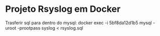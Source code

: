 # Projeto Rsyslog em Docker


Trasferir sql para dentro do mysql: docker exec -i  5bf8da12d1b5 mysql -uroot -prootpass syslog < rsyslog.sql